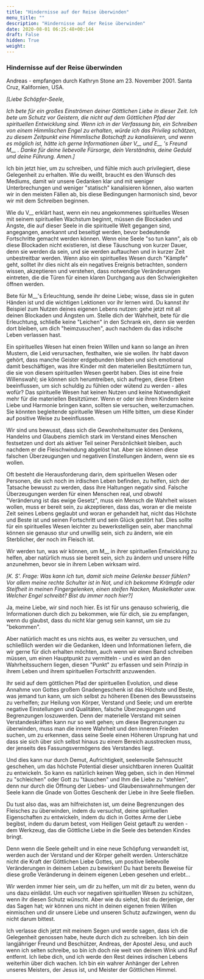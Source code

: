 ```yaml
---
title: "Hindernisse auf der Reise überwinden"
menu_title: ""
description: "Hindernisse auf der Reise überwinden"
date: 2020-08-01 06:25:48+00:144
draft: False
hidden: True
weight:
---
```

### Hindernisse auf der Reise überwinden

Andreas - empfangen durch Kathryn Stone am 23. November 2001. Santa Cruz, Kalifornien, USA.

*[Liebe Schöpfer-Seele,*

*Ich bete für ein großes Einströmen deiner Göttlichen Liebe in dieser Zeit. Ich bete um Schutz vor Geistern, die nicht auf dem Göttlichen Pfad der spirituellen Entwicklung sind. Wenn ich in der Verfassung bin, ein Schreiben von einem Himmlischen Engel zu erhalten, würde ich das Privileg schätzen, zu diesem Zeitpunkt eine Himmlische Botschaft zu kanalisieren, und wenn es möglich ist, hätte ich gerne Informationen über V__ und E__ 's Freund M__ . Danke für deine liebevolle Fürsorge, dein Verständnis, deine Geduld und deine Führung. Amen.]*

Ich bin jetzt hier, um zu schreiben, und fühle mich auch privilegiert, diese Gelegenheit zu erhalten. Wie du weißt, braucht es den Wunsch des Mediums, damit wir unsere Gedanken klar und mit weniger Unterbrechungen und weniger "statisch" kanalisieren können, also warten wir in den meisten Fällen ab, bis diese Bedingungen harmonisch sind, bevor wir mit dem Schreiben beginnen.

Wie du V__ erklärt hast, wenn ein neu angekommenes spirituelles Wesen mit seinem spirituellen Wachstum beginnt, müssen die Blockaden und Ängste, die auf dieser Seele in die spirituelle Welt gegangen sind, angegangen, anerkannt und beseitigt werden, bevor bedeutende Fortschritte gemacht werden können. Wenn eine Seele "so tun kann", als ob diese Blockaden nicht existieren, ist diese Täuschung von kurzer Dauer, denn sie werden da sein, und sie werden auftauchen und in kurzer Zeit unbestreitbar werden. Wenn also ein spirituelles Wesen durch "Kämpfe" geht, solltet ihr dies nicht als ein negatives Ereignis betrachten, sondern wissen, akzeptieren und verstehen, dass notwendige Veränderungen eintreten, die die Türen für einen klaren Durchgang aus den Schwierigkeiten öffnen werden.

Bete für M__'s Erleuchtung, sende ihr deine Liebe; wisse, dass sie in guten Händen ist und die wichtigen Lektionen vor ihr lernen wird. Du kannst ihr Beispiel zum Nutzen deines eigenen Lebens nutzen: gehe jetzt mit all deinen Blockaden und Ängsten um. Stelle dich der Wahrheit, bete für die Erleuchtung, schließe keine "Leichen" in den Schrank ein, denn sie werden dort bleiben, um dich "heimzusuchen", auch nachdem du das irdische Leben verlassen hast.

Ein spirituelles Wesen hat einen freien Willen und kann so lange an ihren Mustern, die Leid verursachen, festhalten, wie sie wollen. Ihr habt davon gehört, dass manche Geister erdgebunden bleiben und sich emotional damit beschäftigen, was ihre Kinder mit den materiellen Besitztümern tun, die sie von diesem spirituellen Wesen geerbt haben. Dies ist eine freie Willenswahl; sie können sich herumtreiben, sich aufregen, diese Erben beeinflussen, um sich schuldig zu fühlen oder wütend zu werden - alles wofür? Das spirituelle Wesen hat keinen Nutzen und keine Notwendigkeit mehr für die materiellen Besitztümer. Wenn er oder sie ihren Kindern keine Liebe und Harmonie bringen kann, sollten sie versuchen, weiterzumachen. Sie könnten begleitende spirituelle Wesen um Hilfe bitten, um diese Kinder auf positive Weise zu beeinflussen.

Wir sind uns bewusst, dass sich die Gewohnheitsmuster des Denkens, Handelns und Glaubens ziemlich stark im Verstand eines Menschen festsetzen und dort als aktiver Teil seiner Persönlichkeit bleiben, auch nachdem er die Fleischwindung abgelöst hat. Aber sie können diese falschen Überzeugungen und negativen Einstellungen ändern, wenn sie es wollen.

Oft besteht die Herausforderung darin, dem spirituellen Wesen oder Personen, die sich noch im irdischen Leben befinden, zu helfen, sich der Tatsache bewusst zu werden, dass ihre Haltungen negativ sind. Falsche Überzeugungen werden für einen Menschen real, und obwohl "Veränderung ist das ewige Gesetz", muss ein Mensch die Wahrheit wissen wollen, muss er bereit sein, zu akzeptieren, dass das, woran er die meiste Zeit seines Lebens geglaubt und woran er gehandelt hat, nicht das Höchste und Beste ist und seinen Fortschritt und sein Glück gestört hat. Dies sollte für ein spirituelles Wesen leichter zu bewerkstelligen sein, aber manchmal können sie genauso stur und unwillig sein, sich zu ändern, wie ein Sterblicher, der noch im Fleisch ist.

Wir werden tun, was wir können, um M__ in ihrer spirituellen Entwicklung zu helfen, aber natürlich muss sie bereit sein, sich zu ändern und unsere Hilfe anzunehmen, bevor sie in ihrem Leben wirksam wird.

*[K. S'. Frage: Was kann ich tun, damit sich meine Gelenke besser fühlen? Vor allem meine rechte Schulter ist in Not, und ich bekomme Krämpfe oder Steifheit in meinen Fingergelenken, einen steifen Nacken, Muskelkater usw. Welcher Engel schreibt? Bist du immer noch hier?]*

Ja, meine Liebe, wir sind noch hier. Es ist für uns genauso schwierig, die Informationen durch dich zu bekommen, wie für dich, sie zu empfangen, wenn du glaubst, dass du nicht klar genug sein kannst, um sie zu "bekommen".

Aber natürlich macht es uns nichts aus, es weiter zu versuchen, und schließlich werden wir die Gedanken, Ideen und Informationen liefern, die wir gerne für dich erhalten möchten, auch wenn wir einen Band schreiben müssen, um einen Hauptpunkt zu vermitteln - und es wird an den Wahrheitssuchern liegen, diesen "Punkt" zu erfassen und sein Prinzip in ihrem Leben und ihrem spirituellen Fortschritt anzuwenden.

Ihr seid auf dem göttlichen Pfad der spirituellen Evolution, und diese Annahme von Gottes großem Gnadengeschenk ist das Höchste und Beste, was jemand tun kann, um sich selbst zu höheren Ebenen des Bewusstseins zu verhelfen; zur Heilung von Körper, Verstand und Seele; und um ererbte negative Einstellungen und Qualitäten, falsche Überzeugungen und Begrenzungen loszuwerden. Denn der materielle Verstand mit seinen Verstandeskräften kann nur so weit gehen; um diese Begrenzungen zu überwinden, muss man die innere Wahrheit und den inneren Frieden suchen, um zu erkennen, dass seine Seele einen Höheren Ursprung hat und dass sie sich über sich selbst hinaus zu einem Bereich ausstrecken muss, der jenseits des Fassungsvermögens des Verstandes liegt.

Und dies kann nur durch Demut, Aufrichtigkeit, seelenvolle Sehnsucht geschehen, um das höchste Potential dieser unsichtbaren inneren Qualität zu entwickeln. So kann es natürlich keinen Weg geben, sich in den Himmel zu "schleichen" oder Gott zu "täuschen" und Ihm die Liebe zu "stehlen", denn nur durch die Öffnung der Liebes- und Glaubenswahrnehmungen der Seele kann die Gnade von Gottes Geschenk der Liebe in ihre Seele fließen.

Du tust also das, was am hilfreichsten ist, um deine Begrenzungen des Fleisches zu überwinden, indem du versuchst, deine spirituellen Eigenschaften zu entwickeln, indem du dich in Gottes Arme der Liebe begibst, indem du darum betest, vom Heiligen Geist getauft zu werden - dem Werkzeug, das die Göttliche Liebe in die Seele des betenden Kindes bringt.

Denn wenn die Seele geheilt und in eine neue Schöpfung verwandelt ist, werden auch der Verstand und der Körper geheilt werden. Unterschätze nicht die Kraft der Göttlichen Liebe Gottes, um positive liebevolle Veränderungen in deinem Leben zu bewirken! Du hast bereits Beweise für diese große Veränderung in deinem eigenen Leben gesehen und erlebt...

Wir werden immer hier sein, um dir zu helfen, um mit dir zu beten, wenn du uns dazu einlädst. Um euch vor negativen spirituellen Wesen zu schützen, wenn ihr diesen Schutz wünscht. Aber wie du siehst, bist du derjenige, der das Sagen hat; wir können uns nicht in deinen eigenen freien Willen einmischen und dir unsere Liebe und unseren Schutz aufzwingen, wenn du nicht darum bittest.

Ich verlasse dich jetzt mit meinem Segen und werde sagen, dass ich die Gelegenheit genossen habe, heute durch dich zu schreiben. Ich bin dein langjähriger Freund und Beschützer, Andreas, der Apostel Jesu, und auch wenn ich selten schreibe, so bin ich doch nie weit von deinem Wink und Ruf entfernt. Ich liebe dich, und ich werde den Rest deines irdischen Lebens weiterhin über dich wachen. Ich bin ein wahrer Anhänger der Lehren unseres Meisters, der Jesus ist, und Meister der Göttlichen Himmel.
